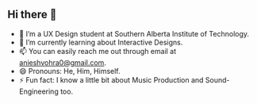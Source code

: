 ## Hi there 👋
- 🔭 I’m a UX Design student at Southern Alberta Institute of Technology.
- 🌱 I’m currently learning about Interactive Designs.
- 📫 You can easily reach me out through email at anieshvohra0@gmail.com.
- 😄 Pronouns: He, Him, Himself.
- ⚡ Fun fact: I know a little bit about Music Production and Sound-Engineering too.

<!--
**anieshvohra/anieshvohra** is a ✨ _special_ ✨ repository because its `README.md` (this file) appears on your GitHub profile.

Here are some ideas to get you started:


-->
